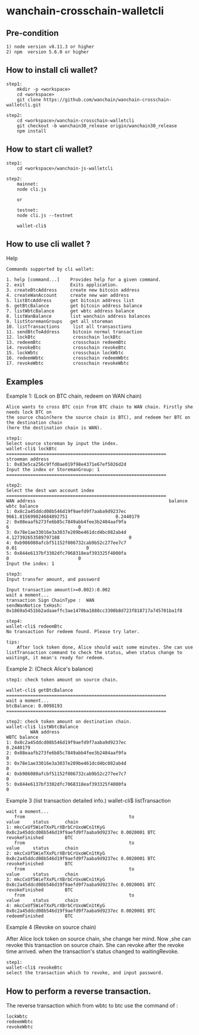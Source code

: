 # wanchain-crosschain-walletcli

Pre-condition
-------------
	1) node version v8.11.3 or higher
	2) npm  version 5.6.0 or higher


How to install cli wallet?
--------------------------
	step1:
		mkdir -p <workspace>
		cd <workspace>
		git clone https://github.com/wanchain/wanchain-crosschain-walletcli.git

	step2:
		cd <workspace>/wanchain-crosschain-walletcli
		git checkout -b wanchain30_release origin/wanchain30_release
		npm install


How to start cli wallet?
------------------------
	step1:
		cd <workspace>/wanchain-js-walletcli

	step2:
		mainnet:
		node cli.js
		
		or
		
		testnet:
		node cli.js --testnet

		wallet-cli$


How to use cli wallet ?
-----------------------
Help

	Commands supported by cli wallet:

    1. help [command...]    Provides help for a given command.
    2. exit                 Exits application.
    3. createBtcAddress     create new bitcoin address
    4. createWanAccount     create new wan address
    5. listBtcAddress       get bitcoin address list
    6. getBtcBalance        get bitcoin address balance
    7. listWbtcBalance      get wbtc address balance
    8. listWanBalance       list wanchain address balances
    9. listStoremanGroups   get all storeman
    10. listTransactions     list all transasctions
    11. sendBtcToAddress     bitcoin normal transaction
    12. lockBtc              crosschain lockBtc
    13. redeemBtc            crosschain redeemBtc
    14. revokeBtc            crosschain revokeBtc
    15. lockWbtc             crosschain lockWbtc
    16. redeemWbtc           crosschain redeemWbtc
    17. revokeWbtc           crosschain revokeWbtc


Examples
--------

Example 1: (Lock on BTC chain, redeem on WAN chain)

    Alice wants to cross BTC coin from BTC chain to WAN chain. Firstly she needs lock BTC on
    the source chain(here the source chain is BTC), and redeem her BTC on the destination chain
    (here the destination chain is WAN).

    step1:
    Select source storeman by input the index.
    wallet-cli$ lockBtc
    ============================================================
    stroeman address
    1: 0x83e5ca256c9ffd0ae019f98e4371e67ef5026d2d
    Input the index or StoremanGroup: 1
    ============================================================

    step2:
    Select the dest wan account index
    ============================================================
    WAN address                                                  balance               wbtc balance
    1: 0x8c2a45ddcd08b546d19f9aefd9f7aaba9d9237ec    9661.815699024684892751                  0.2440179
    2: 0x08eaafb273fe6b85c7849abb4fee3b2404aaf9fa                          6                          0
    3: 0x78e1ae33016e3a3037e209be461dcd4bc082ab4d       4.127392653589797188                          0
    4: 0xb986080afcbf51152f086732cab9b52c277ee7c7                       0.01                          0
    5: 0x844e6137bf3302dfc7068318eaf393325f4000fa                          0                          0
    Input the index: 1

    step3:
    Input transfer amount, and password

    Input transaction amount(>=0.002):0.002
    wait a moment...
    transaction Sign ChainType :  WAN
    sendWanNotice txHash: 0x1869a5451bb2adaaeffc3ae1470ba1888cc3300b8d723f818717a745701ba1f8
   
    step4:
    wallet-cli$ redeemBtc
    No transaction for redeem found. Please try later.

    tips:
        After lock token done, Alice should wait some minutes. She can use listTransaction command to check the status, when status change to waitingX, it mean's ready for redeem.


Example 2: (Check Alice's balance)

    step1: check token amount on source chain.

    wallet-cli$ getBtcBalance
    ============================================================
    wait a moment...
    btcBalance: 0.0098193
    ============================================================
  
    step2: check token amount on destination chain.
    wallet-cli$ listWbtcBalance
             WAN address                                               WBTC balance
    1: 0x8c2a45ddcd08b546d19f9aefd9f7aaba9d9237ec                  0.2440179
    2: 0x08eaafb273fe6b85c7849abb4fee3b2404aaf9fa                          0
    3: 0x78e1ae33016e3a3037e209be461dcd4bc082ab4d                          0
    4: 0xb986080afcbf51152f086732cab9b52c277ee7c7                          0
    5: 0x844e6137bf3302dfc7068318eaf393325f4000fa                          0

Example 3 (list transaction detailed info.)
    wallet-cli$ listTransaction

    wait a moment...
       from                                       to                                    value     status      chain
    1: mkcCxUf5WieTXxPLrXBrbCrUxoWCn1tKyG 0x8c2a45ddcd08b546d19f9aefd9f7aaba9d9237ec 0.0020001 BTC revokeFinished        BTC
       from                                       to                                    value     status      chain
    2: mkcCxUf5WieTXxPLrXBrbCrUxoWCn1tKyG 0x8c2a45ddcd08b546d19f9aefd9f7aaba9d9237ec 0.0020001 BTC revokeFinished        BTC
       from                                       to                                    value     status      chain
    3: mkcCxUf5WieTXxPLrXBrbCrUxoWCn1tKyG 0x8c2a45ddcd08b546d19f9aefd9f7aaba9d9237ec 0.0020001 BTC revokeFinished        BTC
       from                                       to                                    value     status      chain
    4: mkcCxUf5WieTXxPLrXBrbCrUxoWCn1tKyG 0x8c2a45ddcd08b546d19f9aefd9f7aaba9d9237ec 0.0020001 BTC redeemFinished        BTC
   
Example 4 (Revoke on source chain)
    
  After Alice lock token on source chain, she change her mind. Now ,she can revoke this
    transaction on source chain. She can revoke after the revoke time arrived. when the transaction's status changed to waitingRevoke.


    step1:
    wallet-cli$ revokeBtc
    select the transaction which to revoke, and input password.

How to perform a reverse transaction.
-------------------------------------
The reverse transaction which from wbtc to btc use the command of :

    lockWbtc
    redeemWbtc
    revokeWbtc

